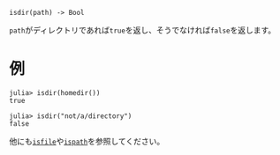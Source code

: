 ```
isdir(path) -> Bool
```

`path`がディレクトリであれば`true`を返し、そうでなければ`false`を返します。

# 例

```jldoctest
julia> isdir(homedir())
true

julia> isdir("not/a/directory")
false
```

他にも[`isfile`](@ref)や[`ispath`](@ref)を参照してください。
